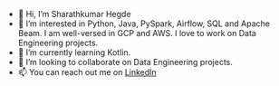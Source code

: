 - 👋 Hi, I’m Sharathkumar Hegde
- 👀 I’m interested in Python, Java, PySpark, Airflow, SQL and Apache Beam. I am well-versed in GCP and AWS. I love to work on Data Engineering projects.
- 🌱 I’m currently learning Kotlin.
- 💞️ I’m looking to collaborate on Data Engineering projects.
- 📫 You can reach out me on [LinkedIn](https://www.linkedin.com/in/sharathkumar-hegde-79601bb1/)

<!---
Shari18/Shari18 is a ✨ special ✨ repository because its `README.md` (this file) appears on your GitHub profile.
You can click the Preview link to take a look at your changes.
--->
